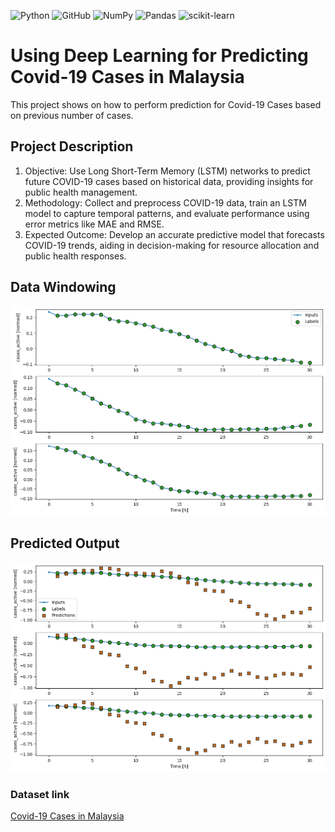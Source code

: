 ![Python](https://img.shields.io/badge/Python-14354C?style=for-the-badge&logo=python&logoColor=white)
![GitHub](https://img.shields.io/badge/github-%23121011.svg?style=for-the-badge&logo=github&logoColor=white)
![NumPy](https://img.shields.io/badge/numpy-%23013243.svg?style=for-the-badge&logo=numpy&logoColor=white)
![Pandas](https://img.shields.io/badge/pandas-%23150458.svg?style=for-the-badge&logo=pandas&logoColor=white)
![scikit-learn](https://img.shields.io/badge/scikit--learn-%23F7931E.svg?style=for-the-badge&logo=scikit-learn&logoColor=white)

# Using Deep Learning for Predicting Covid-19 Cases in Malaysia
This project shows on how to perform prediction for Covid-19 Cases based on previous number of cases.

## Project Description
1. Objective: Use Long Short-Term Memory (LSTM) networks to predict future COVID-19 cases based on historical data, providing insights for public health management.
2. Methodology: Collect and preprocess COVID-19 data, train an LSTM model to capture temporal patterns, and evaluate performance using error metrics like MAE and RMSE.
3. Expected Outcome: Develop an accurate predictive model that forecasts COVID-19 trends, aiding in decision-making for resource allocation and public health responses.

## Data Windowing
![data_window](static/data_windowing_three_batch.png)
## Predicted Output
![prediction](static/prediction_three_batch.png)

### Dataset link
[Covid-19 Cases in Malaysia](https://github.com/MoH-Malaysia/covid19-public)
